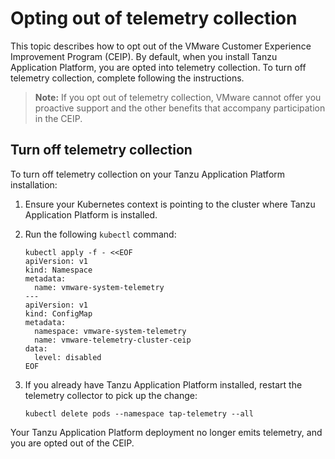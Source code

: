 # Opting out of telemetry collection

This topic describes how to opt out of the VMware Customer Experience Improvement Program (CEIP).
By default, when you install Tanzu Application Platform, you are opted into telemetry collection.
To turn off telemetry collection, complete following the instructions.

>**Note:** If you opt out of telemetry collection, VMware cannot offer you proactive support
and the other benefits that accompany participation in the CEIP.

## <a id="turn-off"></a> Turn off telemetry collection

To turn off telemetry collection on your Tanzu Application Platform installation:

1. Ensure your Kubernetes context is pointing to the cluster where Tanzu Application Platform is installed.

2. Run the following `kubectl` command:

    ```
    kubectl apply -f - <<EOF
    apiVersion: v1
    kind: Namespace
    metadata:
      name: vmware-system-telemetry
    ---
    apiVersion: v1
    kind: ConfigMap
    metadata:
      namespace: vmware-system-telemetry
      name: vmware-telemetry-cluster-ceip
    data:
      level: disabled
    EOF
    ```

3. If you already have Tanzu Application Platform installed, restart the telemetry collector to pick up the change:

    ```
    kubectl delete pods --namespace tap-telemetry --all
    ```

Your Tanzu Application Platform deployment no longer emits telemetry, and you are opted out of the CEIP.
